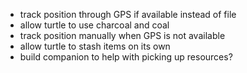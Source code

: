 - track position through GPS if available instead of file
- allow turtle to use charcoal and coal
- track position manually when GPS is not available
- allow turtle to stash items on its own
- build companion to help with picking up resources?
